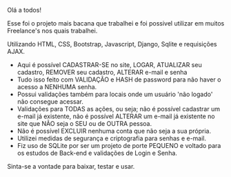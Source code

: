 Olá a todos!

Esse foi o projeto mais bacana que trabalhei e foi possivel utilizar em muitos Freelance's nos quais trabalhei.

Utilizando HTML, CSS, Bootstrap, Javascript, Django, Sqlite e requisições AJAX.

- Aqui é possível CADASTRAR-SE no site, LOGAR, ATUALIZAR seu cadastro, REMOVER seu cadastro, ALTERAR e-mail e senha
- Tudo isso feito com VALIDAÇÃO e HASH de password para não haver o acesso a NENHUMA senha.
- Possui validações também para locais onde um usuário 'não logado' não consegue acessar.
- Validações para TODAS as ações, ou seja; não é possível cadastrar um e-mail já existente, não é possível ALTERAR um e-mail já existente no site que NÃO seja o SEU ou de OUTRA pessoa.
- Não é possível EXCLUIR nenhuma conta que não seja a sua própria.
- Utilizei medidas de segurança e criptografia para senhas e e-mail.
- Fiz uso de SQLite por ser um projeto de porte PEQUENO e voltado para os estudos de Back-end e validações de Login e Senha.

Sinta-se a vontade para baixar, testar e usar.
